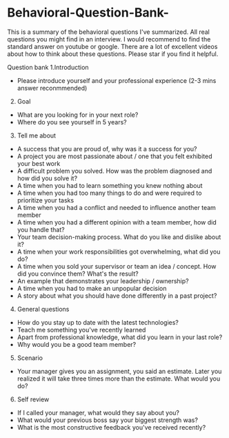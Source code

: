 # Behavioral-Question-Bank-
This is a summary of the behavioral questions I've summarized. All real questions you might find in an interview. I would recommend to find the standard answer on youtube or google. There are a lot of excellent videos about how to think about these questions. Please star if you find it helpful. 


Question bank
1.Introduction
- Please introduce yourself and your professional experience (2-3 mins answer reconmmended)

2. Goal
- What are you looking for in your next role?
- Where do you see yourself in 5 years?

3. Tell me about
- A success that you are proud of, why was it a success for you?
- A project you are most passionate about / one that you felt exhibited your best work
- A difficult problem you solved. How was the problem diagnosed and how did you solve it?
- A time when you had to learn something you knew nothing about
- A time when you had too many things to do and were required to prioritize your tasks
- A time when you had a conflict and needed to influence another team member
- A time when you had a different opinion with a team member, how did you handle that?
- Your team decision-making process. What do you like and dislike about it?
- A time when your work responsibilities got overwhelming, what did you do?
- A time when you sold your supervisor or team an idea / concept. How did you convince them? What's the result?
- An example that demonstrates your leadership / ownership? 
- A time when you had to make an unpopular decision
- A story about what you should have done differently in a past project?
 
4. General questions
- How do you stay up to date with the latest technologies?
- Teach me something you've recently learned
- Apart from professional knowledge, what did you learn in your last role?
- Why would you be a good team member?
 
5. Scenario 
- Your manager gives you an assignment, you said an estimate. Later you realized it will take three times more than the estimate. What would you do?
 
6. Self review
- If I called your manager, what would they say about you?
- What would your previous boss say your biggest strength was?
- What is the most constructive feedback you've received recently? 
